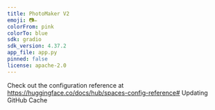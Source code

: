 ```yaml
---
title: PhotoMaker V2
emoji: 📷✏️
colorFrom: pink
colorTo: blue
sdk: gradio
sdk_version: 4.37.2
app_file: app.py
pinned: false
license: apache-2.0
---
```


Check out the configuration reference at https://huggingface.co/docs/hub/spaces-config-reference# Updating GitHub Cache
